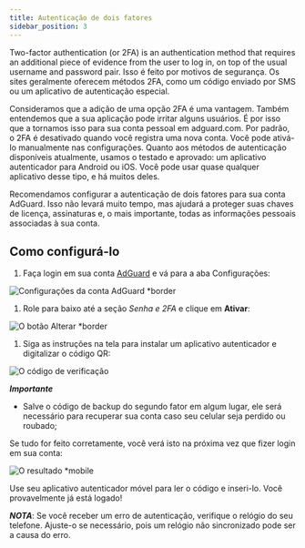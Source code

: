 ```yaml
---
title: Autenticação de dois fatores
sidebar_position: 3
---
```


Two-factor authentication (or 2FA) is an authentication method that requires an additional piece of evidence from the user to log in, on top of the usual username and password pair. Isso é feito por motivos de segurança. Os sites geralmente oferecem métodos 2FA, como um código enviado por SMS ou um aplicativo de autenticação especial.

Consideramos que a adição de uma opção 2FA é uma vantagem. Também entendemos que a sua aplicação pode irritar alguns usuários. É por isso que a tornamos isso para sua conta pessoal em adguard.com. Por padrão, o 2FA é desativado quando você registra uma nova conta. Você pode ativá-lo manualmente nas configurações. Quanto aos métodos de autenticação disponíveis atualmente, usamos o testado e aprovado: um aplicativo autenticador para Android ou iOS. Você pode usar quase qualquer aplicativo desse tipo, e há muitos deles.

Recomendamos configurar a autenticação de dois fatores para sua conta AdGuard. Isso não levará muito tempo, mas ajudará a proteger suas chaves de licença, assinaturas e, o mais importante, todas as informações pessoais associadas à sua conta.

## Como configurá-lo

1. Faça login em sua conta [AdGuard](https://auth.adguard.com/login.html) e vá para a aba Configurações:

![Configurações da conta AdGuard *border](https://cdn.adtidy.org/content/kb/ad_blocker/general/account_settings.png)

1. Role para baixo até a seção *Senha e 2FA* e clique em **Ativar**:

![O botão Alterar *border](https://cdn.adtidy.org/content/kb/ad_blocker/general/2fa_new.png)

1. Siga as instruções na tela para instalar um aplicativo autenticador e digitalizar o código QR:

![O código de verificação](https://cdn.adtidy.org/content/kb/ad_blocker/general/2fa_enable.png)

***Importante***

- Salve o código de backup do segundo fator em algum lugar, ele será necessário para recuperar sua conta caso seu celular seja perdido ou roubado;

Se tudo for feito corretamente, você verá isto na próxima vez que fizer login em sua conta:

![O resultado *mobile](https://cdn.adtidy.org/content/kb/ad_blocker/general/2fa_success.png)

Use seu aplicativo autenticador móvel para ler o código e inseri-lo. Você provavelmente já está logado!

***NOTA***: Se você receber um erro de autenticação, verifique o relógio do seu telefone. Ajuste-o se necessário, pois um relógio não sincronizado pode ser a causa do erro.
